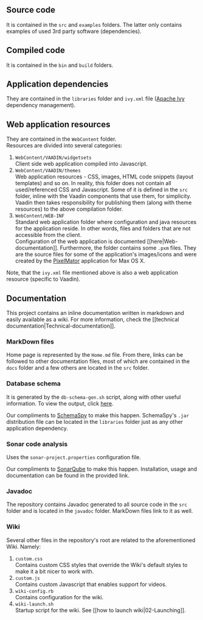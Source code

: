 <!-- --- title: Repository description -->

## Source code

It is contained in the `src` and `examples` folders. The latter only contains examples of used 3rd party software (dependencies).

## Compiled code

It is contained in the `bin` and `build` folders.

## Application dependencies

They are contained in the `libraries` folder and `ivy.xml` file ([Apache Ivy](http://ant.apache.org/ivy) dependency  management).

## Web application resources

They are contained in the `WebContent` folder.  
Resources are divided into several categories:

1. `WebContent/VAADIN/widgetsets`  
Client side web application compiled into Javascript.
2. `WebContent/VAADIN/themes`  
Web application resources - CSS, images, HTML code snippets (layout templates) and so on. In reality, this folder does not contain all used/referenced CSS and Javascript. Some of it is defined in the `src` folder, inline with the Vaadin components that use them, for simplicity. Vaadin then takes responsibility for publishing them (along with theme resources) to the above compilation folder.
3. `WebContent/WEB-INF`  
Standard web application folder where configuration and java resources for the application reside. In other words, files and folders that are not accessible from the client.  
Configuration of the web application is documented [[here|Web-documentation]]. Furthermore, the folder contains some `.pxm` files. They are the source files for some of the application's images/icons and were created by the [PixelMator](http://www.pixelmator.com) application for Max OS X.

Note, that the `ivy.xml` file mentioned above is also a web application resource (specific to Vaadin).

## Documentation

This project contains an inline documentation written in markdown and easily available as a wiki. For more information, check the [[technical documentation|Technical-documentation]].  

### MarkDown files

Home page is represented by the `Home.md` file. From there, links can be followed to other documentation files, most of which are contained in the `docs` folder and a few others are located in the `src` folder.

### Database schema

It is generated by the `db-schema-gen.sh` script, along with other useful information. To view the output, click [here](docs/technical/database/schemaspy_output/index.html).

Our compliments to [SchemaSpy](http://schemaspy.sourceforge.net/) to make this happen. SchemaSpy's `.jar` distribution file can be located in the `libraries` folder just as any other application dependency.

### Sonar code analysis

Uses the `sonar-project.properties` configuration file.

Our compliments to [SonarQube](http://www.sonarqube.org/) to make this happen. Installation, usage and documentation can be found in the provided link.

### Javadoc

The repository contains Javadoc generated to all source code in the `src` folder and is located in the `javadoc` folder. MarkDown files link to it as well.

### Wiki

Several other files in the repository's root are related to the aforementioned Wiki. Namely:

1. `custom.css`  
Contains custom CSS styles that override the Wiki's default styles to make it a bit nicer to work with.
2. `custom.js`  
Contains custom Javascript that enables support for videos.
3. `wiki-config.rb`  
Contains configuration for the wiki.
4. `wiki-launch.sh`  
Startup script for the wiki. See [[how to launch wiki|02-Launching]].